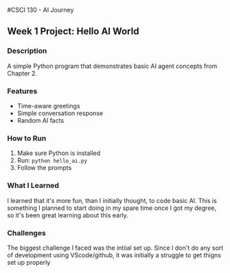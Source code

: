 #CSCI 130 - AI Journey
## Week 1 Project: Hello AI World
### Description
A simple Python program that demonstrates basic AI agent concepts from Chapter 2.
### Features
- Time-aware greetings
- Simple conversation response
- Random AI facts
### How to Run
1. Make sure Python is installed
2. Run: `python hello_ai.py`
3. Follow the prompts

### What I Learned
I learned that it's more fun, than I initially thought, to code basic AI. This is something I planned to start doing in my spare time once I got my degree, so it's been great learning about this early.

### Challenges
The biggest challenge I faced was the intiial set up. Since I don't do any sort of development using VScode/github, it was initially a struggle to get thigns set up properly
